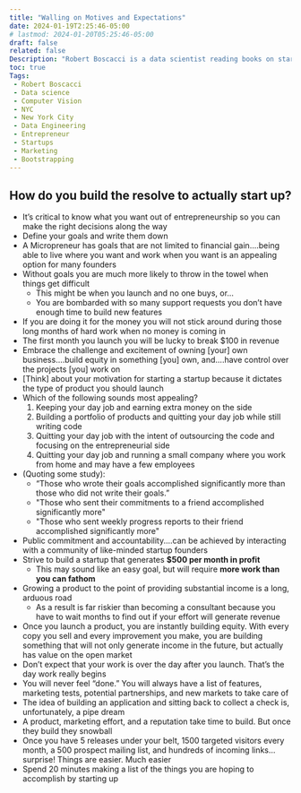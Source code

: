 ```yaml
---
title: "Walling on Motives and Expectations"
date: 2024-01-19T2:25:46-05:00
# lastmod: 2024-01-20T05:25:46-05:00
draft: false
related: false
Description: "Robert Boscacci is a data scientist reading books on startups and micro-saas" # Keep to 150-160 chars
toc: true
Tags:
 - Robert Boscacci
 - Data science
 - Computer Vision
 - NYC
 - New York City
 - Data Engineering
 - Entrepreneur
 - Startups
 - Marketing
 - Bootstrapping
---
```


## How do you build the resolve to actually start up?

* It’s critical to know what you want out of entrepreneurship so you can make the right decisions along the way
* Define your goals and write them down
* A Micropreneur has goals that are not limited to financial gain....being able to live where you want and work when you want is an appealing option for many founders
* Without goals you are much more likely to throw in the towel when things get difficult
  * This might be when you launch and no one buys, or...
  * You are bombarded with so many support requests you don’t have enough time to build new features
* If you are doing it for the money you will not stick around during those long months of hard work when no money is coming in
* The first month you launch you will be lucky to break $100 in revenue
* Embrace the challenge and excitement of owning \[your\] own business....build equity in something \[you\] own, and....have control over the projects \[you\] work on
* \[Think\] about your motivation for starting a startup because it dictates the type of product you should launch
* Which of the following sounds most appealing?
    1. Keeping your day job and earning extra money on the side
    2. Building a portfolio of products and quitting your day job while still writing code
    3. Quitting your day job with the intent of outsourcing the code and focusing on the entrepreneurial side
    4. Quitting your day job and running a small company where you work from home and may have a few employees
* (Quoting some study):
  * “Those who wrote their goals accomplished significantly more than those who did not write their goals.”
  * "Those who sent their commitments to a friend accomplished significantly more"
  * "Those who sent weekly progress reports to their friend accomplished significantly more"
* Public commitment and accountability....can be achieved by interacting with a community of like-minded startup founders
* Strive to build a startup that generates __$500 per month in profit__
  * This may sound like an easy goal, but will require __more work than you can fathom__
* Growing a product to the point of providing substantial income is a long, arduous road
  * As a result is far riskier than becoming a consultant because you have to wait months to find out if your effort will generate revenue
* Once you launch a product, you are instantly building equity. With every copy you sell and every improvement you make, you are building something that will not only generate income in the future, but actually has value on the open market
* Don’t expect that your work is over the day after you launch. That’s the day work really begins
* You will never feel “done.” You will always have a list of features, marketing tests, potential partnerships, and new markets to take care of
* The idea of building an application and sitting back to collect a check is, unfortunately, a pipe dream
* A product, marketing effort, and a reputation take time to build. But once they build they snowball
* Once you have 5 releases under your belt, 1500 targeted visitors every month, a 500 prospect mailing list, and hundreds of incoming links… surprise! Things are easier. Much easier
* Spend 20 minutes making a list of the things you are hoping to accomplish by starting up
